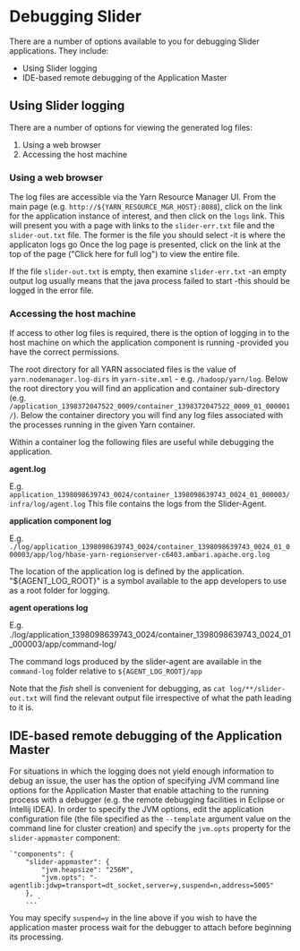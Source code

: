 <!---
   Licensed to the Apache Software Foundation (ASF) under one or more
   contributor license agreements.  See the NOTICE file distributed with
   this work for additional information regarding copyright ownership.
   The ASF licenses this file to You under the Apache License, Version 2.0
   (the "License"); you may not use this file except in compliance with
   the License.  You may obtain a copy of the License at

       http://www.apache.org/licenses/LICENSE-2.0

   Unless required by applicable law or agreed to in writing, software
   distributed under the License is distributed on an "AS IS" BASIS,
   WITHOUT WARRANTIES OR CONDITIONS OF ANY KIND, either express or implied.
   See the License for the specific language governing permissions and
   limitations under the License.
-->

# Debugging Slider
There are a number of options available to you for debugging Slider applications.  They include:

* Using Slider logging
* IDE-based remote debugging of the Application Master

## Using Slider logging
There are a number of options for viewing the generated log files:

1. Using a web browser
2. Accessing the host machine
  
### Using a web browser

The log files are accessible via the Yarn Resource Manager UI.  From the main page (e.g. `http://${YARN_RESOURCE_MGR_HOST}:8088`),
click on the link for the application instance of interest, and then click on the `logs` link.
This will present you with a page with links to the `slider-err.txt` file and the `slider-out.txt` file.
The former is the file you should select -it is where the applicaton logs go
Once the log page is presented, click on the link at the top of the page ("Click here for full log") to view the entire file.

If the file `slider-out.txt` is empty, then examine  `slider-err.txt` -an empty
output log usually means that the java process failed to start -this should be
logged in the error file.
     

### Accessing the host machine

If access to other log files is required, there is the option of logging in
 to the host machine on which the application component is running
  -provided you have the correct permissions.
  
The root directory for all YARN associated files is the value of `yarn.nodemanager.log-dirs` in `yarn-site.xml` - e.g. `/hadoop/yarn/log`.
Below the root directory you will find an application and container sub-directory (e.g. `/application_1398372047522_0009/container_1398372047522_0009_01_000001/`).
Below the container directory you will find any log files associated with the processes running in the given Yarn container.

Within a container log the following files are useful while debugging the application.

**agent.log** 
  
E.g. `application_1398098639743_0024/container_1398098639743_0024_01_000003/infra/log/agent.log`
This file contains the logs from the Slider-Agent.

**application component log**

E.g. `./log/application_1398098639743_0024/container_1398098639743_0024_01_000003/app/log/hbase-yarn-regionserver-c6403.ambari.apache.org.log`

The location of the application log is defined by the application. "${AGENT_LOG_ROOT}" is a symbol available to the app developers to use as a root folder for logging.

**agent operations log**

E.g. ./log/application_1398098639743_0024/container_1398098639743_0024_01_000003/app/command-log/

The command logs produced by the slider-agent are available in the `command-log` folder relative to `${AGENT_LOG_ROOT}/app`

Note that the *fish* shell is convenient for debugging, as  `cat log/**/slider-out.txt` will find the relevant output file 
irrespective of what the path leading to it is.

## IDE-based remote debugging of the Application Master

For situations in which the logging does not yield enough information to debug an issue,
the user has the option of specifying JVM command line options for the
Application Master that enable attaching to the running process with a debugger
(e.g. the remote debugging facilities in Eclipse or Intellij IDEA). 
In order to specify the JVM options, edit the application configuration file
(the file specified as the `--template` argument value on the command line for cluster creation)
and specify the `jvm.opts` property for the `slider-appmaster` component:

	`"components": {
    	"slider-appmaster": {
      		"jvm.heapsize": "256M",
      		"jvm.opts": "-agentlib:jdwp=transport=dt_socket,server=y,suspend=n,address=5005"
    	},
 		...`
 		
You may specify `suspend=y` in the line above if you wish to have the application master process wait for the debugger to attach before beginning its processing.
